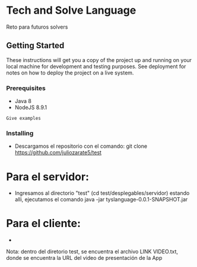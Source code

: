 # Tech and Solve Language

Reto para futuros solvers

## Getting Started

These instructions will get you a copy of the project up and running on your local machine for development and testing purposes. See deployment for notes on how to deploy the project on a live system.

### Prerequisites

* Java 8
* NodeJS 8.9.1

```
Give examples
```

### Installing

* Descargamos el repositorio con el comando: git clone https://github.com/juliozarate5/test
# Para el servidor:
* Ingresamos al directorio "test" (cd test/desplegables/servidor) estando alli, ejecutamos el comando java -jar tyslanguage-0.0.1-SNAPSHOT.jar
# Para el cliente:
*  

Nota: dentro del diretorio test, se encuentra el archivo LINK VIDEO.txt, donde se encuentra la URL del video de presentación de la App



